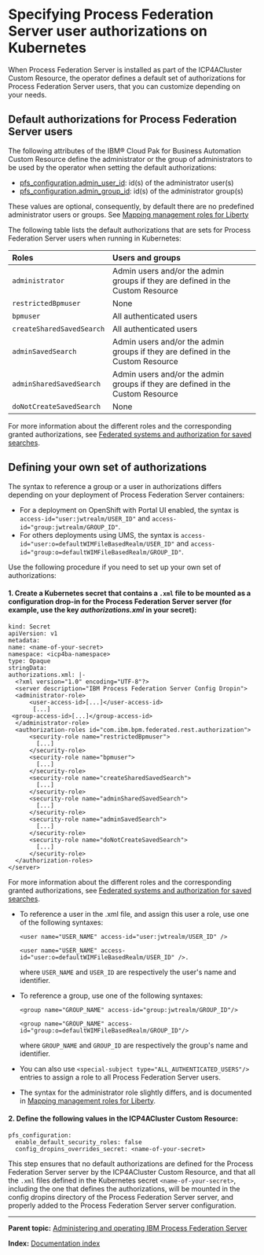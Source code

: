 # Specifying Process Federation Server user authorizations on Kubernetes

When Process Federation Server is installed as part of the ICP4ACluster Custom Resource, the operator defines a default set of authorizations for Process Federation Server users, that you can customize depending on your needs.

## Default authorizations for Process Federation Server users

The following attributes of the IBM® Cloud Pak for Business Automation Custom Resource define the administrator or the group of administrators to be used by the operator when setting the default authorizations:
* [pfs_configuration.admin_user_id](https://www.ibm.com/docs/en/cloud-paks/cp-biz-automation/22.0.1?topic=parameters-business-automation-workflow-runtime-workstream-services#ref_baw_params__pfserver): id(s) of the administrator user(s)
* [pfs_configuration.admin_group_id](https://www.ibm.com/docs/en/cloud-paks/cp-biz-automation/22.0.1?topic=parameters-business-automation-workflow-runtime-workstream-services#ref_baw_params__pfserver): id(s) of the administrator group(s)

These values are optional, consequently, by default there are no predefined administrator users or groups.
See [Mapping management roles for Liberty](https://www.ibm.com/docs/en/was-liberty/core?topic=liberty-mapping-management-roles)

The following table lists the default authorizations that are sets for Process Federation Server users when running in Kubernetes:

| Roles      | Users and groups |
| :---       | :---             |
| `administrator` | Admin users and/or the admin groups if they are defined in the Custom Resource |
| `restrictedBpmuser` | None |
| `bpmuser` | All authenticated users |
| `createSharedSavedSearch` | All authenticated users |
| `adminSavedSearch` | Admin users and/or the admin groups if they are defined in the Custom Resource |
| `adminSharedSavedSearch` | Admin users and/or the admin groups if they are defined in the Custom Resource |
| `doNotCreateSavedSearch` | None |

For more information about the different roles and the corresponding granted authorizations, see [Federated systems and authorization for saved searches](https://www.ibm.com/docs/en/baw/22.x?topic=portal-federated-systems-authorization-saved-searches).

## Defining your own set of authorizations

The syntax to reference a group or a user in authorizations differs depending on your deployment of Process Federation Server containers:

* For a deployment on OpenShift with Portal UI enabled, the syntax is `access-id="user:jwtrealm/USER_ID"` and `access-id="group:jwtrealm/GROUP_ID"`.
* For others deployments using UMS, the syntax is `access-id="user:o=defaultWIMFileBasedRealm/USER_ID"` and `access-id="group:o=defaultWIMFileBasedRealm/GROUP_ID"`.

Use the following procedure if you need to set up your own set of authorizations:

#### 1. Create a Kubernetes secret that contains a `.xml` file to be mounted as a configuration drop-in for the Process Federation Server server (for example, use the key _authorizations.xml_ in your secret):

  ```
kind: Secret
apiVersion: v1
metadata:
  name: <name-of-your-secret>
  namespace: <icp4ba-namespace>
type: Opaque
stringData:
  authorizations.xml: |-
    <?xml version="1.0" encoding="UTF-8"?>
    <server description="IBM Process Federation Server Config Dropin">
    <administrator-role>
        <user-access-id>[...]</user-access-id>
         [...]
   <group-access-id>[...]</group-access-id>
    </administrator-role>
    <authorization-roles id="com.ibm.bpm.federated.rest.authorization">
        <security-role name="restrictedBpmuser">
          [...]
        </security-role>
        <security-role name="bpmuser">
          [...]
        </security-role>
        <security-role name="createSharedSavedSearch">
          [...]
        </security-role>
        <security-role name="adminSharedSavedSearch">
          [...]
        </security-role>
        <security-role name="adminSavedSearch">
          [...]
        </security-role>
        <security-role name="doNotCreateSavedSearch">
          [...]
        </security-role>
    </authorization-roles>
  </server>
  ```
  For more information about the different roles and the corresponding granted authorizations, see [Federated systems and authorization for saved searches](https://www.ibm.com/docs/en/baw/22.x?topic=portal-federated-systems-authorization-saved-searches).

* To reference a user in the .xml file, and assign this user a role, use one of the following syntaxes:

  ```
  <user name="USER_NAME" access-id="user:jwtrealm/USER_ID" />
  ```

  ```
  <user name="USER_NAME" access-id="user:o=defaultWIMFileBasedRealm/USER_ID" />. 
  ```

  where `USER_NAME` and `USER_ID` are respectively the user's name and identifier.

* To reference a group, use one of the following syntaxes:

  ```
  <group name="GROUP_NAME" access-id="group:jwtrealm/GROUP_ID"/> 
  ```

  ```
  <group name="GROUP_NAME" access-id="group:o=defaultWIMFileBasedRealm/GROUP_ID"/>
  ```

  where `GROUP_NAME` and `GROUP_ID` are respectively the group's name and identifier.

* You can also use `<special-subject type="ALL_AUTHENTICATED_USERS"/>` entries to assign a role to all Process Federation Server users.

* The syntax for the administrator role slightly differs, and is documented in [Mapping management roles for Liberty](https://www.ibm.com/docs/en/was-liberty/base?topic=liberty-mapping-management-roles).

#### 2. Define the following values in the ICP4ACluster Custom Resource:

  ```
pfs_configuration:
    enable_default_security_roles: false
    config_dropins_overrides_secret: <name-of-your-secret>
  ```

  This step ensures that no default authorizations are defined for the Process Federation Server server by the ICP4ACluster Custom Resource, and that all the `.xml` files defined in the Kubernetes secret `<name-of-your-secret>`, including the one that defines the authorizations, will be mounted in the config dropins directory of the Process Federation Server server, and properly added to the Process Federation Server server configuration.
  
---

**Parent topic:** [Administering and operating IBM Process Federation Server](./README.md)

**Index:** [Documentation index](../README.md#documentation-index)
